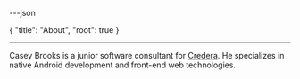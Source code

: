 ---json

{
    "title": "About",
    "root": true
}

---

Casey Brooks is a junior software consultant for [Credera](https://www.credera.com/). He specializes in native Android 
development and front-end web technologies.